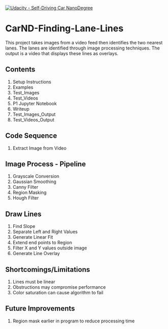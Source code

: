 [![Udacity - Self-Driving Car NanoDegree](https://s3.amazonaws.com/udacity-sdc/github/shield-carnd.svg)](http://www.udacity.com/drive)

# CarND-Finding-Lane-Lines
This project takes images from a video feed then identifies the two nearest lanes.  The lanes are identified through image processing techniques.  The output is a video that displays these lines as overlays.

## Contents
1. Setup Instructions
2. Examples
3. Test_Images
4. Test_Videos
5. P1 Jupyter Notebook
6. Writeup
7. Test_Images_Output
8. Test_Videos_Output

## Code Sequence
1. Extract Image from Video

## Image Process - Pipeline
1. Grayscale Conversion
2. Gaussian Smoothing
3. Canny Filter
4. Region Masking
5. Hough Filter

## Draw Lines
1. Find Slope
2. Separate Left and Right Values
3. Generate Linear Fit
4. Extend end points to Region
5. Filter X and Y values outside image
6. Generate Line Overlay

## Shortcomings/Limitations
1. Lines must be linear
2. Obstructions may compromise performance
3. Color saturation can cause algorithm to fail

## Future Improvements
1. Region mask earlier in program to reduce processing time
